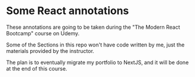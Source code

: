 # Some React annotations

These annotations are going to be taken during the "The Modern React Bootcamp"
course on Udemy.

Some of the Sections in this repo won't have code written by me, just the
materials provided by the instructor.

The plan is to eventually migrate my portfolio to NextJS, and it will be done
at the end of this course.
